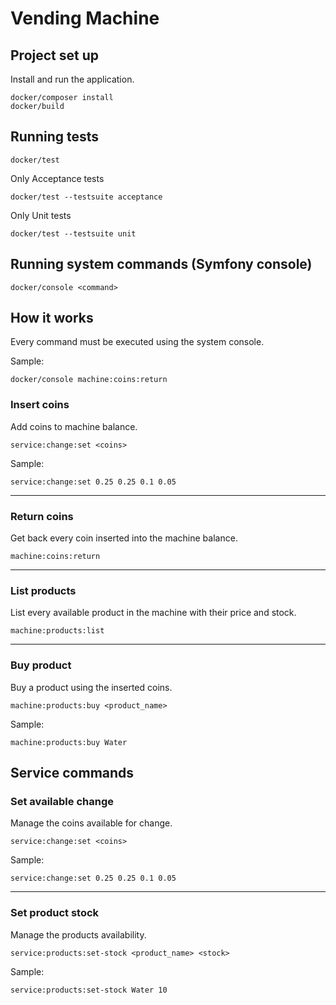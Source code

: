 # Vending Machine

## Project set up

Install and run the application.
```
docker/composer install
docker/build
```

## Running tests

```
docker/test
```

Only Acceptance tests

```
docker/test --testsuite acceptance
```

Only Unit tests

```
docker/test --testsuite unit
```

## Running system commands (Symfony console)

```
docker/console <command>
```

## How it works

Every command must be executed using the system console.

Sample:
```
docker/console machine:coins:return
```

### Insert coins

Add coins to machine balance.

```
service:change:set <coins>
```

Sample: 

```
service:change:set 0.25 0.25 0.1 0.05
```

---

### Return coins

Get back every coin inserted into the machine balance.

```
machine:coins:return
```

---

### List products

List every available product in the machine with their price and stock.

```
machine:products:list
```

---

### Buy product

Buy a product using the inserted coins.

```
machine:products:buy <product_name>
```

Sample: 

```
machine:products:buy Water
```

## Service commands

### Set available change

Manage the coins available for change.

```
service:change:set <coins>
```

Sample: 

```
service:change:set 0.25 0.25 0.1 0.05
```

---

### Set product stock

Manage the products availability.

```
service:products:set-stock <product_name> <stock>
```

Sample: 

```
service:products:set-stock Water 10
```